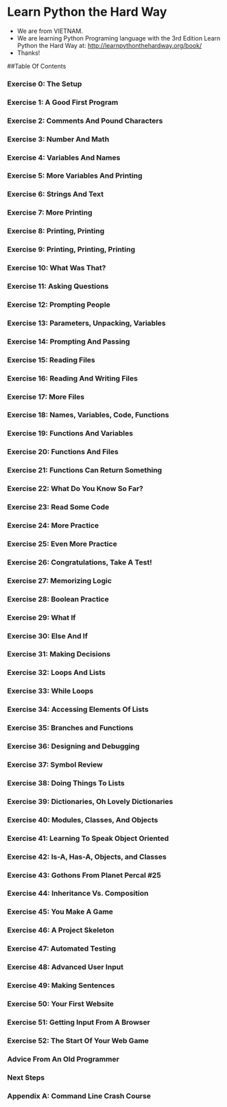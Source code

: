 Learn Python the Hard Way
====================

- We are from VIETNAM. 
- We are learning Python Programing language with the 3rd Edition Learn Python the Hard Way at: http://learnpythonthehardway.org/book/
- Thanks!

##Table Of Contents

### Exercise 0: The Setup

### Exercise 1: A Good First Program

### Exercise 2: Comments And Pound Characters

### Exercise 3: Number And Math

### Exercise 4: Variables And Names

### Exercise 5: More Variables And Printing

### Exercise 6: Strings And Text

### Exercise 7: More Printing

### Exercise 8: Printing, Printing

### Exercise 9: Printing, Printing, Printing

### Exercise 10: What Was That?

### Exercise 11: Asking Questions

### Exercise 12: Prompting People

### Exercise 13: Parameters, Unpacking, Variables

### Exercise 14: Prompting And Passing

### Exercise 15: Reading Files

### Exercise 16: Reading And Writing Files

### Exercise 17: More Files

### Exercise 18: Names, Variables, Code, Functions

### Exercise 19: Functions And Variables

### Exercise 20: Functions And Files

### Exercise 21: Functions Can Return Something

### Exercise 22: What Do You Know So Far?

### Exercise 23: Read Some Code

### Exercise 24: More Practice

### Exercise 25: Even More Practice

### Exercise 26: Congratulations, Take A Test!

### Exercise 27: Memorizing Logic

### Exercise 28: Boolean Practice

### Exercise 29: What If

### Exercise 30: Else And If

### Exercise 31: Making Decisions

### Exercise 32: Loops And Lists

### Exercise 33: While Loops

### Exercise 34: Accessing Elements Of Lists

### Exercise 35: Branches and Functions

### Exercise 36: Designing and Debugging

### Exercise 37: Symbol Review

### Exercise 38: Doing Things To Lists

### Exercise 39: Dictionaries, Oh Lovely Dictionaries

### Exercise 40: Modules, Classes, And Objects

### Exercise 41: Learning To Speak Object Oriented

### Exercise 42: Is-A, Has-A, Objects, and Classes

### Exercise 43: Gothons From Planet Percal #25

### Exercise 44: Inheritance Vs. Composition

### Exercise 45: You Make A Game

### Exercise 46: A Project Skeleton

### Exercise 47: Automated Testing

### Exercise 48: Advanced User Input

### Exercise 49: Making Sentences

### Exercise 50: Your First Website

### Exercise 51: Getting Input From A Browser

### Exercise 52: The Start Of Your Web Game

### Advice From An Old Programmer

### Next Steps

### Appendix A: Command Line Crash Course

